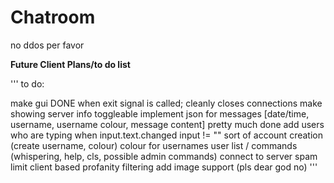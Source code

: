 # Chatroom

no ddos per favor


**Future Client Plans/to do list**

'''
to do:

make gui DONE
when exit signal is called; cleanly closes connections
make showing server info toggleable
implement json for messages [date/time, username, username colour, message content] pretty much done
add users who are typing when input.text.changed input != ""
sort of account creation (create username, colour)
colour for usernames
user list
/ commands (whispering, help, cls, possible admin commands)
connect to server
spam limit
client based profanity filtering
add image support (pls dear god no)
'''
